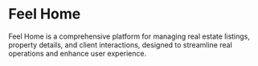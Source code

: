 # Feel Home
Feel Home is a comprehensive platform for managing real estate listings, property details, and client interactions, designed to streamline real operations and enhance user experience.
